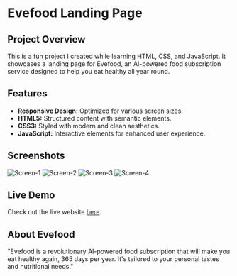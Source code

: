 # Evefood Landing Page

## Project Overview

This is a fun project I created while learning HTML, CSS, and JavaScript. It showcases a landing page for Evefood, an AI-powered food subscription service designed to help you eat healthy all year round. 

## Features

- **Responsive Design:** Optimized for various screen sizes.
- **HTML5:** Structured content with semantic elements.
- **CSS3:** Styled with modern and clean aesthetics.
- **JavaScript:** Interactive elements for enhanced user experience.

## Screenshots
![Screen-1](https://github.com/user-attachments/assets/311a941b-ab86-4854-bb2c-c877ea87072f)
![Screen-2](https://github.com/user-attachments/assets/b6292851-4732-4a50-a13c-5be898fb57aa)
![Screen-3](https://github.com/user-attachments/assets/a6b4dbcb-45f7-45b1-8cd9-86643e924c40)
![Screen-4](https://github.com/user-attachments/assets/54a206e6-2f6b-4031-81e7-a27955a28378)

## Live Demo

Check out the live website [here](https://vasanthrs-dev.github.io/Evefood/).

## About Evefood

"Evefood is a revolutionary AI-powered food subscription that will make you eat healthy again, 365 days per year. It's tailored to your personal tastes and nutritional needs."

